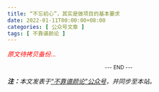 ```yaml
---
title: “不忘初心”，其实是做项目的基本要求
date: 2022-01-11T00:00:00+08:00
categories: [ 公众号文章 ]
tags: [ 不靠谱颜论 ]
---
```


<font color=red><i>原文待拷贝备份...</i></font>

<center><small>--- END ---</small></center>

<i><b>注：</b>本文发表于[“不靠谱颜论”公众号](https://mp.weixin.qq.com/s/hvoioufGd9zD5M-4PCtOxg)，并同步至本站。</i>
